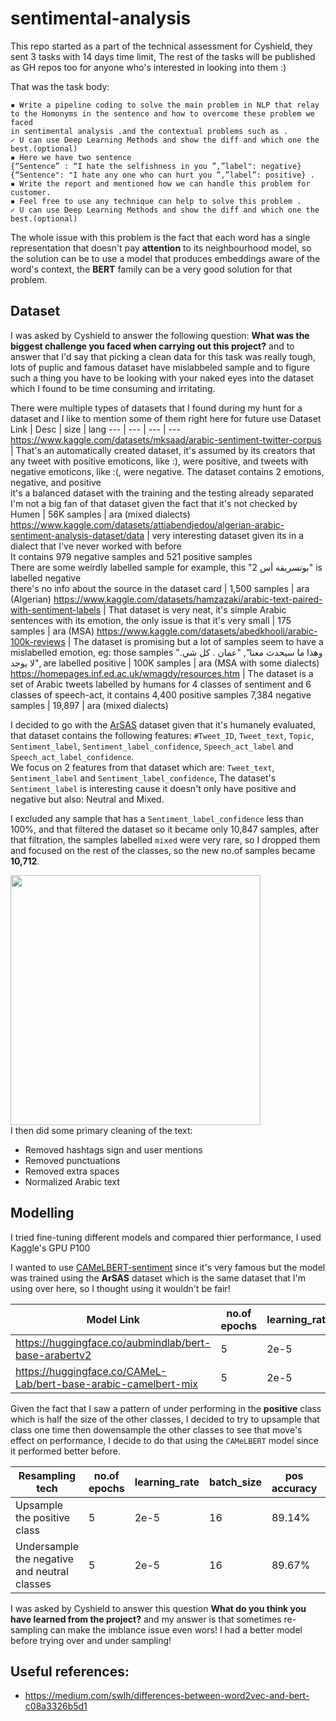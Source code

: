 # sentimental-analysis
This repo started as a part of the technical assessment for Cyshield, they sent 3 tasks with 14 days time limit, The rest of the tasks will be published as GH repos too for anyone who's interested in looking into them :)

That was the task body:

```
▪ Write a pipeline coding to solve the main problem in NLP that relay to the Homonyms in the sentence and how to overcome these problem we faced 
in sentimental analysis .and the contextual problems such as . 
✓ U can use Deep Learning Methods and show the diff and which one the best.(optional)
▪ Here we have two sentence 
{“Sentence” : “I hate the selfishness in you ”,”label": negative}
{“Sentence": "I hate any one who can hurt you ”,”label”: positive} .
▪ Write the report and mentioned how we can handle this problem for customer.
▪ Feel free to use any technique can help to solve this problem .
✓ U can use Deep Learning Methods and show the diff and which one the best.(optional)
```

The whole issue with this problem is the fact that each word has a single representation that doesn't pay **attention** to its neighbourhood model, so the solution can be to use a model that produces embeddings aware of the word's context, the **BERT** family can be a very good solution for that problem.  

## Dataset

I was asked by Cyshield to answer the following question: **What was the biggest challenge you faced when carrying out this project?** and to answer that I'd say that picking a clean data for this task was really tough, lots of puplic and famous dataset have mislabbeled sample and to figure such a thing you have to be looking with your naked eyes into the dataset which I found to be time consuming and irritating. 

There were multiple types of datasets that I found during my hunt for a dataset and I like to mention some of them right here for future use
Dataset Link | Desc | size | lang
--- | --- | --- | ---
https://www.kaggle.com/datasets/mksaad/arabic-sentiment-twitter-corpus | That's an automatically created dataset, it's assumed by its creators that any tweet with positive emoticons, like :), were positive, and tweets with negative emoticons, like :(, were negative. The dataset contains 2 emotions, negative, and positive<br> it's a balanced dataset with the training and the testing already separated <br> I'm not a big fan of that dataset given the fact that it's not checked by Humen | 56K samples | ara (mixed dialects)
https://www.kaggle.com/datasets/attiabendjedou/algerian-arabic-sentiment-analysis-dataset/data | very interesting dataset given its in a dialect that I've never worked with before<br> It contains 979 negative samples and 521 positive samples<br>There are some weirdly labelled sample for example, this "بوتسريقة أس 2" is labelled negative <br>there's no info about the source in the dataset card | 1,500 samples | ara (Algerian)
https://www.kaggle.com/datasets/hamzazaki/arabic-text-paired-with-sentiment-labels | That dataset is very neat, it's simple Arabic sentences with its emotion, the only issue is that it's very small | 175 samples | ara (MSA)
https://www.kaggle.com/datasets/abedkhooli/arabic-100k-reviews | The dataset is promising but a lot of samples seem to have a mislabelled emotion, eg: those samples "وهذا ما سيحدث معنا", "عمان . كل شي. لا يوجد", are labelled positive | 100K samples | ara (MSA with some dialects)
https://homepages.inf.ed.ac.uk/wmagdy/resources.htm | The dataset is a set of Arabic tweets labelled by humans for 4 classes of sentiment and 6 classes of speech-act, it contains 4,400 positive samples	7,384 negative samples | 19,897	| ara (mixed dialects)
 
I decided to go with the [ArSAS](https://homepages.inf.ed.ac.uk/wmagdy/resources.htm) dataset given that it's humanely evaluated, that dataset contains the following features: `#Tweet_ID`,	`Tweet_text`,	`Topic`,	`Sentiment_label`,	`Sentiment_label_confidence`,	`Speech_act_label` and	`Speech_act_label_confidence`.<br> 
We focus on 2 features from that dataset which are: `Tweet_text`, `Sentiment_label` and `Sentiment_label_confidence`, The dataset's `Sentiment_label` is interesting cause it doesn't only have positive and negative but also: Neutral and Mixed.

I excluded any sample that has a `Sentiment_label_confidence` less than 100%, and that filtered the dataset so it became only 10,847 samples, after that filtration, the samples labelled `mixed` were very rare, so I dropped them and focused on the rest of the classes, so the new no.of samples became **10,712**.

<img src="https://github.com/user-attachments/assets/f946d1d7-dd76-401c-bb62-b5d64e28ef84" width="400" height="400" ><br>
I then did some primary cleaning of the text: 
- Removed hashtags sign and user mentions
- Removed punctuations
- Removed extra spaces
- Normalized Arabic text

## Modelling

I tried fine-tuning different models and compared thier performance, I used Kaggle's GPU P100

I wanted to use [CAMeLBERT-sentiment](https://huggingface.co/CAMeL-Lab/bert-base-arabic-camelbert-mix-sentiment) since it's very famous but the model was trained using the **ArSAS** dataset which is the same dataset that I'm using over here, so I thought using it wouldn't be fair!

Model Link | no.of epochs | learning_rate | batch_size | model size | pos accuracy | negative accuracy | neutral accuracy | total accuracy
--- | --- | --- | --- | --- | --- | --- | --- | ---
https://huggingface.co/aubmindlab/bert-base-arabertv2 | 5 | 2e-5 | 16 | 543 MB | 86.93% | 92.77% | 95.13% | 92.53%
https://huggingface.co/CAMeL-Lab/bert-base-arabic-camelbert-mix | 5 | 2e-5 | 16 | 439 MB | 90.41% | 95.11% | 95.04% | 94.12%

Given the fact that I saw a pattern of under performing in the **positive** class which is half the size of the other classes, I decided to try to upsample  that class one time then dowensample the other classes to see that move's effect on performance, I decide to do that using the `CAMeLBERT` model since it performed better before.

Resampling tech | no.of epochs | learning_rate | batch_size | pos accuracy | negative accuracy | neutral accuracy | total accuracy
--- | --- | --- | --- | --- | --- | --- | --- 
Upsample the positive class | 5 | 2e-5 | 16 | 89.14% | 94.66% | 95.15% | 93.75%
Undersample the negative and neutral classes | 5 | 2e-5 | 16 | 89.67% | 94.17% | 95.23% | 93.65%

I was asked by Cyshield to answer this question **What do you think you have learned from the project?** and my answer is that sometimes re-sampling can make the imblance issue even wors! I had a better model before trying over and under sampling!

## Useful references:
- https://medium.com/swlh/differences-between-word2vec-and-bert-c08a3326b5d1
